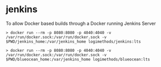 # jenkins
To allow Docker based builds through a Docker running Jenkins Server

```
> docker run --rm -p 8080:8080 -p 4040:4040 -v /var/run/docker.sock:/var/run/docker.sock -v $PWD/jenkins_home:/var/jenkins_home logimethods/jenkins:lts
```

```
> docker run --rm -p 8080:8080 -p 4040:4040 -v /var/run/docker.sock:/var/run/docker.sock -v $PWD/blueocean_home:/var/jenkins_home logimethods/blueocean:lts
```
